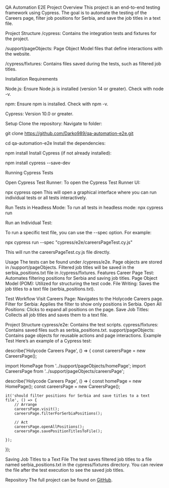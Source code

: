 QA Automation E2E Project
Overview
This project is an end-to-end testing framework using Cypress. The goal is to automate the testing of the  Careers page, filter job positions for Serbia, and save the job titles in a text file.

Project Structure
/cypress: Contains the integration tests and fixtures for the project.

/support/pageObjects: Page Object Model files that define interactions with the website.

/cypress/fixtures: Contains files saved during the tests, such as filtered job titles.

Installation
Requirements

Node.js: Ensure Node.js is installed (version 14 or greater). Check with node -v.

npm: Ensure npm is installed. Check with npm -v.

Cypress: Version 10.0 or greater.

Setup
Clone the repository:
Navigate to folder:

git clone https://github.com/Darko989/qa-automation-e2e.git

cd qa-automation-e2e
Install the dependencies:

npm install
Install Cypress (if not already installed):

npm install cypress --save-dev

Running Cypress Tests

Open Cypress Test Runner:
To open the Cypress Test Runner UI:

npx cypress open
This will open a graphical interface where you can run individual tests or all tests interactively.

Run Tests in Headless Mode:
To run all tests in headless mode:
npx cypress run

Run an Individual Test:

To run a specific test file, you can use the --spec option. For example:

npx cypress run --spec "cypress/e2e/careersPageTest.cy.js"

This will run the careersPageTest.cy.js file directly.

Usage
The tests can be found under /cypress/e2e.
Page objects are stored in /support/pageObjects.
Filtered job titles will be saved in the serbia_positions.txt file in /cypress/fixtures.
Features
Career Page Test: Automates filtering positions for Serbia and saving job titles.
Page Object Model (POM): Utilized for structuring the test code.
File Writing: Saves the job titles to a text file (serbia_positions.txt).

Test Workflow
Visit Careers Page: Navigates to the Holycode Careers page.
Filter for Serbia: Applies the filter to show only positions in Serbia.
Open All Positions: Clicks to expand all positions on the page.
Save Job Titles: Collects all job titles and saves them to a text file.

Project Structure
cypress/e2e:
Contains the test scripts.
cypress/fixtures:
Contains saved files such as serbia_positions.txt.
support/pageObjects:
Contains page objects for reusable actions and page interactions.
Example Test
Here’s an example of a Cypress test:

describe('Holycode Careers Page', () => {
    const careersPage = new CareersPage();

   import HomePage from '../support/pageObjects/homePage';
import CareersPage from '../support/pageObjects/careersPage';

describe('Holycode Careers Page', () => {
    const homePage = new HomePage();
    const careersPage = new CareersPage();

    it('should filter positions for Serbia and save titles to a text file', () => {
        // Arrange
        careersPage.visit();
        careersPage.filterForSerbiaPositions(); 

        // Act
        careersPage.openAllPositions(); 
        careersPage.savePositionTitlesToFile(); 

    });
});

Saving Job Titles to a Text File
The test saves filtered job titles to a file named serbia_positions.txt in the cypress/fixtures directory. You can review the file after the test execution to see the saved job titles.

Repository
The full project can be found on [GitHub](https://github.com/Darko989/qa-automation-e2e).

